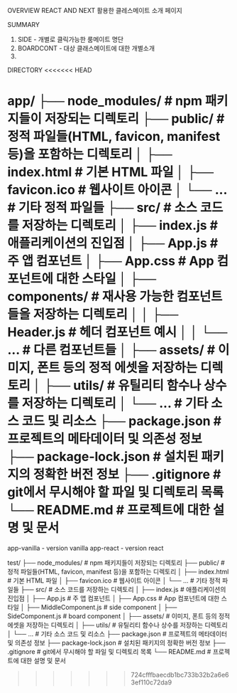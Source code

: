 
OVERVIEW
REACT AND NEXT 활용한 클레스메이트 소개 페이지

SUMMARY
1. SIDE - 개별로 클릭가능한 룸메이트 명단
2. BOARDCONT - 대상 클래스메이트에 대한 개별소개 
3. 


DIRECTORY
<<<<<<< HEAD


app/
├── node_modules/       # npm 패키지들이 저장되는 디렉토리
├── public/             # 정적 파일들(HTML, favicon, manifest 등)을 포함하는 디렉토리
│   ├── index.html      # 기본 HTML 파일
│   ├── favicon.ico     # 웹사이트 아이콘
│   └── ...             # 기타 정적 파일들
├── src/                # 소스 코드를 저장하는 디렉토리
│   ├── index.js        # 애플리케이션의 진입점
│   ├── App.js          # 주 앱 컴포넌트
│   ├── App.css         # App 컴포넌트에 대한 스타일
│   ├── components/     # 재사용 가능한 컴포넌트들을 저장하는 디렉토리
│   │   ├── Header.js   # 헤더 컴포넌트 예시
│   │   └── ...         # 다른 컴포넌트들
│   ├── assets/         # 이미지, 폰트 등의 정적 에셋을 저장하는 디렉토리
│   ├── utils/          # 유틸리티 함수나 상수를 저장하는 디렉토리
│   └── ...             # 기타 소스 코드 및 리소스
├── package.json        # 프로젝트의 메타데이터 및 의존성 정보
├── package-lock.json   # 설치된 패키지의 정확한 버전 정보
├── .gitignore          # git에서 무시해야 할 파일 및 디렉토리 목록
└── README.md           # 프로젝트에 대한 설명 및 문서
=======
app-vanilla - version vanilla 
app-react   - version react 


test/
├── node_modules/           # npm 패키지들이 저장되는 디렉토리
├── public/                 # 정적 파일들(HTML, favicon, manifest 등)을 포함하는 디렉토리
│   ├── index.html          # 기본 HTML 파일
│   ├── favicon.ico         # 웹사이트 아이콘
│   └── ...                 # 기타 정적 파일들
├── src/                    # 소스 코드를 저장하는 디렉토리
│   ├── index.js            # 애플리케이션의 진입점
│   ├── App.js              # 주 앱 컴포넌트
│   ├── App.css             # App 컴포넌트에 대한 스타일
│   ├── MiddleComponent.js  # side component 
│   ├── SideComponent.js    # board component
│   ├── assets/             # 이미지, 폰트 등의 정적 에셋을 저장하는 디렉토리
│   ├── utils/              # 유틸리티 함수나 상수를 저장하는 디렉토리
│   └── ...                 # 기타 소스 코드 및 리소스
├── package.json            # 프로젝트의 메타데이터 및 의존성 정보
├── package-lock.json       # 설치된 패키지의 정확한 버전 정보
├── .gitignore              # git에서 무시해야 할 파일 및 디렉토리 목록
└── README.md               # 프로젝트에 대한 설명 및 문서
>>>>>>> 724cfffbaecdb1bc733b32b2a6e63ef110c72da9
